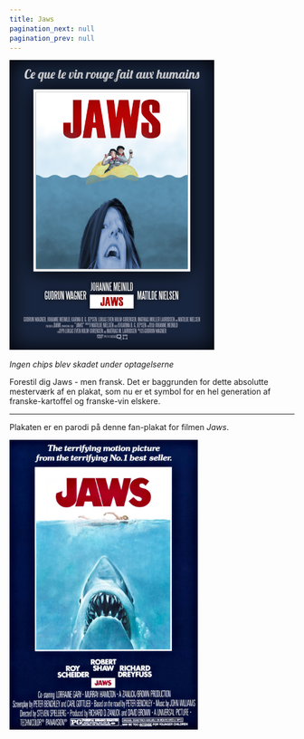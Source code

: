 ```yaml
---
title: Jaws
pagination_next: null
pagination_prev: null
---
```


[![Jaws](/img/digital/jaws_LRes.jpg)](/img/digital/jaws_HRes.jpg)

*Ingen chips blev skadet under optagelserne*

Forestil dig Jaws - men fransk. Det er baggrunden for dette absolutte mesterværk af en plakat, som nu er et symbol for en hel generation af franske-kartoffel og franske-vin elskere.

---

Plakaten er en parodi på denne fan-plakat for filmen *Jaws*.

[![Reference](/img/digital/jaws_Ref.jpg)](/img/digital/jaws_Ref.jpg)
